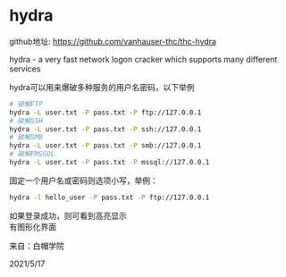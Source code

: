 # hydra

github地址: https://github.com/vanhauser-thc/thc-hydra  

hydra - a very fast network logon cracker which supports many different services  

hydra可以用来爆破多种服务的用户名密码，以下举例  

```bash
# 破解FTP
hydra -L user.txt -P pass.txt -P ftp://127.0.0.1
# 破解SSH
hydra -L user.txt -P pass.txt -P ssh://127.0.0.1
# 破解SMB
hydra -L user.txt -P pass.txt -P smb://127.0.0.1
# 破解FMSSQL
hydra -L user.txt -P pass.txt -P mssql://127.0.0.1
```
固定一个用户名或密码则选项小写，举例：  
```bash
hydra -l hello_user -P pass.txt -P ftp://127.0.0.1
```

如果登录成功，则可看到高亮显示  
有图形化界面  


来自：白帽学院  


2021/5/17  
